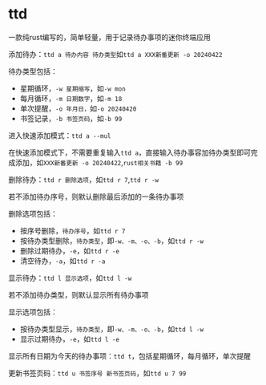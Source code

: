 # ttd

一款纯rust编写的，简单轻量，用于记录待办事项的迷你终端应用

添加待办：`ttd a 待办内容 待办类型`如`ttd a XXX新番更新 -o 20240422`

待办类型包括：

+ 星期循环，`-w 星期缩写`，如`-w mon`
+ 每月循环，`-m 日期数字`，如`-m 18`
+ 单次提醒，`-o 年月日，`如`-o 20240420`
+ 书签记录，`-b 书签页码`，如`-b 99`

进入快速添加模式：`ttd a --mul`

在快速添加模式下，不需要重复输入`ttd a`，直接输入待办事容加待办类型即可完成添加，如`XXX新番更新 -o 20240422`,`rust相关书籍 -b 99`

删除待办：`ttd r 删除选项`，如`ttd r 7`,`ttd r -w`

若不添加待办序号，则默认删除最后添加的一条待办事项

删除选项包括：

+ 按序号删除，`待办序号`，如`ttd r 7`
+ 按待办类型删除，`待办类型`，即`-w、-m、-o、-b`，如`ttd r -w`
+ 删除过期待办，`-e`，如`ttd r -e`
+ 清空待办，`-a`，如`ttd r -a`

显示待办：`ttd l 显示选项`，如`ttd l -w`

若不添加待办类型，则默认显示所有待办事项

显示选项包括：

+ 按待办类型显示，`待办类型`，即`-w、-m、-o、-b`，如`ttd l -w`
+ 显示过期待办，`-e`，如`ttd l -e`

显示所有日期为今天的待办事项：`ttd t`，包括星期循环，每月循环，单次提醒

更新书签页码：`ttd u 书签序号 新书签页码`，如`ttd u 7 99`
